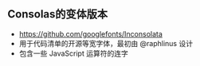 ## Consolas的变体版本
- https://github.com/googlefonts/Inconsolata
- 用于代码清单的开源等宽字体，最初由 @raphlinus 设计
- 包含一些 JavaScript 运算符的连字
